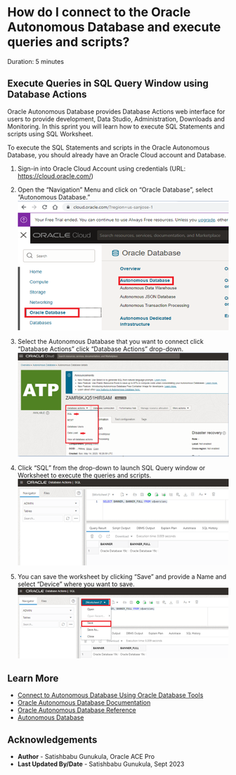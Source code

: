 # How do I connect to the Oracle Autonomous Database and execute queries and scripts?

Duration: 5 minutes

## Execute Queries in SQL Query Window using Database Actions

Oracle Autonomous Database provides Database Actions web interface for users to provide development, Data Studio, Administration, Downloads and Monitoring. In this sprint you will learn how to execute SQL Statements and scripts using SQL Worksheet.

To execute the SQL Statements and scripts in the Oracle Autonomous Database, you should already have an Oracle Cloud account and Database.

1.	Sign-in into Oracle Cloud Account using credentials (URL: https://cloud.oracle.com/)

2.	Open the “Navigation” Menu and click on “Oracle Database”, select “Autonomous Database.”
    ![ Autonomous Database](images/pic2.png)

3.  Select the Autonomous Database that you want to connect click “Database Actions” click “Database Actions” drop-down. 
    ![ Database Actions](images/newpic3.png)

4.  Click “SQL” from the drop-down to launch SQL Query window or Worksheet to execute the queries and scripts.
    ![ SQL Query Window](images/pic4.png)

5. 	You can save the worksheet by clicking “Save”  and provide a Name and select “Device” where you want to save.
    ![ Save Worksheet](images/pic5.png)

## Learn More

* [Connect to Autonomous Database Using Oracle Database Tools](https://docs.oracle.com/en/cloud/paas/autonomous-database/adbsa/connect-tools.html#GUID-CF6C7E1B-D0D4-4641-BADA-5C57DEA7C73B)
* [Oracle Autonomous Database Documentation](https://docs.oracle.com/en/cloud/paas/autonomous-database/shared/index.html)
* [Oracle Autonomous Database Reference](https://www.oracleracexpert.com/search/label/Autonomous%20Database)
* [Autonomous Database](https://www.oracle.com/autonomous-database/)

## Acknowledgements

* **Author** - Satishbabu Gunukula, Oracle ACE Pro
* **Last Updated By/Date** - Satishbabu Gunukula,  Sept 2023
